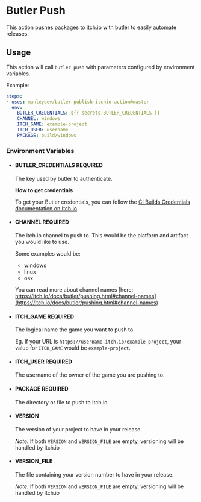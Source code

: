 # Butler Push

This action pushes packages to itch.io with butler to easily automate releases.

## Usage

This action will call `butler push` with parameters configured by environment variables.

Example:

```yaml
steps:
- uses: manleydev/butler-publish-itchio-action@master
  env:
    BUTLER_CREDENTIALS: ${{ secrets.BUTLER_CREDENTIALS }}
    CHANNEL: windows
    ITCH_GAME: example-project
    ITCH_USER: username
    PACKAGE: build/windows
```

### Environment Variables

- #### BUTLER_CREDENTIALS **REQUIRED**

  The key used by butler to authenticate.

  **How to get credentials**

  To get your Butler credentials, you can follow the [CI Builds Credentials documentation on Itch.io](https://itch.io/docs/butler/login.html#running-butler-from-ci-builds-travis-ci-gitlab-ci-etc)

- #### CHANNEL **REQUIRED**

  The itch.io channel to push to. This would be the platform and artifact you would like to use.

  Some examples would be:

  - windows
  - linux
  - osx

  You can read more about channel names [here: https://itch.io/docs/butler/pushing.html#channel-names](https://itch.io/docs/butler/pushing.html#channel-names)

- #### ITCH_GAME **REQUIRED**

  The logical name the game you want to push to.

  Eg. If your URL is `https://username.itch.io/example-project`, your value for `ITCH_GAME` would be `example-project`.

- #### ITCH_USER **REQUIRED**

  The username of the owner of the game you are pushing to.

- #### PACKAGE **REQUIRED**

  The directory or file to push to Itch.io

- #### VERSION

  The version of your project to have in your release.

  *Note:* If both `VERSION` and `VERSION_FILE` are empty, versioning will be handled by Itch.io

- #### VERSION_FILE

  The file containing your version number to have in your release.

  *Note:* If both `VERSION` and `VERSION_FILE` are empty, versioning will be handled by Itch.io
